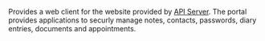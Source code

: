 Provides a web client for the website provided by [API Server](https://github.com/nylssoft/MynaAPIServer).
The portal provides applications to securly manage notes, contacts, passwords, diary entries, documents and appointments.
